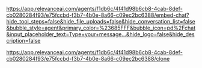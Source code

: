 https://app.relevanceai.com/agents/f1db6c/4f41d98b6cb8-4cab-8def-cb0280284f93/e75fccbd-f3b7-4b0e-8a66-c09ec2bc6388/embed-chat?hide_tool_steps=false&hide_file_uploads=false&hide_conversation_list=false&bubble_style=agent&primary_color=%23685FFF&bubble_icon=pd%2Fchat&input_placeholder_text=Type+your+message...&hide_logo=false&hide_description=false

https://app.relevanceai.com/agents/f1db6c/4f41d98b6cb8-4cab-8def-cb0280284f93/e75fccbd-f3b7-4b0e-8a66-c09ec2bc6388/clone
